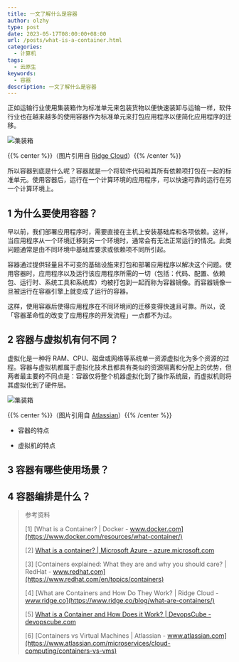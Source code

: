 ```yaml
---
title: 一文了解什么是容器
author: olzhy
type: post
date: 2023-05-17T08:00:00+08:00
url: /posts/what-is-a-container.html
categories:
  - 计算机
tags:
  - 云原生
keywords:
  - 容器
description: 一文了解什么是容器
---
```


正如运输行业使用集装箱作为标准单元来包装货物以便快速装卸与运输一样，软件行业也在越来越多的使用容器作为标准单元来打包应用程序以便简化应用程序的迁移。

![集装箱](https://olzhy.github.io/static/images/uploads/2023/05/physical-containers.jpg#center)

{{% center %}}（图片引用自 [Ridge Cloud](https://www.ridge.co/blog/what-are-containers/)）{{% /center %}}

所以容器到底是什么呢？容器就是一个将软件代码和其所有依赖项打包在一起的标准单元。使用容器后，运行在一个计算环境的应用程序，可以快速可靠的运行在另一个计算环境上。

## 1 为什么要使用容器？

早以前，我们部署应用程序时，需要直接在主机上安装基础库和各项依赖。这样，当应用程序从一个环境迁移到另一个环境时，通常会有无法正常运行的情况。此类问题通常是由不同环境中基础库要求或依赖项不同所引起。

容器通过提供轻量且不可变的基础设施来打包和部署应用程序以解决这个问题。使用容器时，应用程序以及运行该应用程序所需的一切（包括：代码、配置、依赖包、运行时、系统工具和系统库）均被打包到一起而称为容器镜像。而容器镜像一旦被运行在容器引擎上就变成了运行的容器。

这样，使用容器后使得应用程序在不同环境间的迁移变得快速且可靠。所以，说「容器革命性的改变了应用程序的开发流程」一点都不为过。

## 2 容器与虚拟机有何不同？

虚拟化是一种将 RAM、CPU、磁盘或网络等系统单一资源虚拟化为多个资源的过程。容器与虚拟机都属于虚拟化技术且都具有类似的资源隔离和分配上的优势，但两者最主要的不同点是：容器仅将整个机器虚拟化到了操作系统层，而虚拟机则将其虚拟化到了硬件层。

![集装箱](https://olzhy.github.io/static/images/uploads/2023/05/containers-vs-virtual-machines.png#center)

{{% center %}}（图片引用自 [Atlassian](https://www.atlassian.com/microservices/cloud-computing/containers-vs-vms)）{{% /center %}}

- 容器的特点

- 虚拟机的特点

## 3 容器有哪些使用场景？

## 4 容器编排是什么？

> 参考资料
>
> [1] [What is a Container? | Docker - www.docker.com](https://www.docker.com/resources/what-container/)
>
> [2] [What is a container? | Microsoft Azure - azure.microsoft.com](https://azure.microsoft.com/en-us/resources/cloud-computing-dictionary/what-is-a-container)
>
> [3] [Containers explained: What they are and why you should care? | RedHat - www.redhat.com](https://www.redhat.com/en/topics/containers)
>
> [4] [What are Containers and How Do They Work? | Ridge Cloud - www.ridge.co](https://www.ridge.co/blog/what-are-containers/)
>
> [5] [What is a Container and How Does it Work? | DevopsCube - devopscube.com](https://devopscube.com/what-is-a-container-and-how-does-it-work/)
>
> [6] [Containers vs Virtual Machines | Atlassian - www.atlassian.com](https://www.atlassian.com/microservices/cloud-computing/containers-vs-vms)
